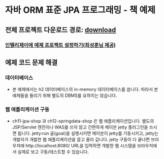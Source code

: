 # 자바 ORM 표준 JPA 프로그래밍 - 책 예제

## 전체 프로젝트 다운로드 경로: [download](https://codeload.github.com/ryudaewan/jpabook/zip/refs/heads/master)

### [인텔리제이에 예제 프로젝트 설정하기(최성훈님 제공)](https://medium.com/@oopchoi/jpa-%ED%94%84%EB%A1%9C%EA%B7%B8%EB%9E%98%EB%B0%8D-fc443b647ec8)

## 예제 코드 문제 해결

### 데이터베이스
- 본 예제에서는 h2 데이터베이스의 in-memory 데이터베이스를 씁니다. 따라서 본 예제들을 돌리기 위해 별도의 DBMS를 요하지는 않습니다.

### 웹 애플리케이션 구동
- ch11-jpa-shop 과 ch12-springdata-shop 은 웹 애플리케이션입니다. 별도의 JSP/Servlet 엔진이나 WAS를 쓰지 않고 간편하게 메이븐 jetty
플러그인을 쓰시면 됩니다. jetty:run 골(goal)을 실행시키면 메이븐이 jetty를 기동시키고, jetty는 개발자가 개발한 웹 애플리케이션을 끌고 올라
갑니다. jetty 구동이 다 끝나면 브라우저에 http://localhost:8080/ URL을 입력하면 개발한 웹 시스템을 브라우저에서 실제로 보고 구동/테스트할
수 있습니다. 

